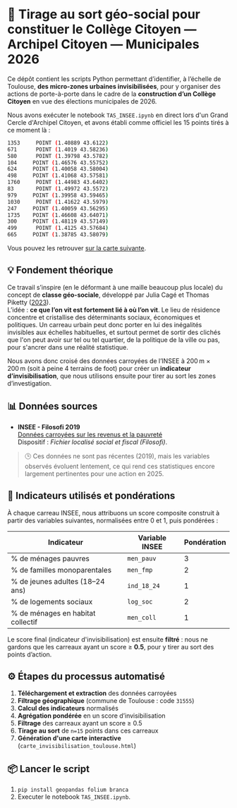 # 🎯 Tirage au sort géo-social pour constituer le Collège Citoyen — Archipel Citoyen — Municipales 2026

Ce dépôt contient les scripts Python permettant d’identifier, à l’échelle de Toulouse, **des micro-zones urbaines invisibilisées**, pour y organiser des actions de porte-à-porte dans le cadre de la **construction d’un Collège Citoyen** en vue des élections municipales de 2026.

Nous avons exécuter le notebook `TAS_INSEE.ipynb` en direct lors d'un Grand Cercle d'Archipel Citoyen, et avons établi comme officiel les 15 points tirés à ce moment là :

```bash
1353     POINT (1.40889 43.6122)
671      POINT (1.4019 43.58236)
580      POINT (1.39798 43.5782)
104     POINT (1.46576 43.55752)
624     POINT (1.40058 43.58004)
498     POINT (1.41068 43.57581)
1760     POINT (1.44983 43.6402)
83       POINT (1.49972 43.5572)
979     POINT (1.39958 43.59465)
1030     POINT (1.41622 43.5979)
247     POINT (1.40059 43.56295)
1735    POINT (1.46608 43.64071)
300     POINT (1.48119 43.57149)
499      POINT (1.4125 43.57684)
665     POINT (1.38785 43.58079)
```

Vous pouvez les retrouver [sur la carte suivante](https://archipelcitoyen.github.io/TAS_2026/carte_invisibilisation_toulouse.html).

## 💡 Fondement théorique

Ce travail s’inspire (en le déformant à une maille beaucoup plus locale) du concept de **classe géo-sociale**, développé par Julia Cagé et Thomas Piketty ([2023](https://www.unehistoireduconflitpolitique.fr/glossaire.html)).  
L’idée : **ce que l’on vit est fortement lié à où l’on vit**. Le lieu de résidence concentre et cristallise des déterminants sociaux, économiques et politiques. Un carreau urbain peut donc porter en lui des inégalités invisibles aux échelles habituelles, et surtout permet de sortir des clichés que l'on peut avoir sur tel ou tel quartier, de la politique de la ville ou pas, pour s'ancrer dans une réalité statistique.

Nous avons donc croisé des données carroyées de l’INSEE à 200 m × 200 m (soit à peine 4 terrains de foot) pour créer un **indicateur d’invisibilisation**, que nous utilisons ensuite pour tirer au sort les zones d’investigation.

## 📊 Données sources

- **INSEE - Filosofi 2019**  
  [Données carroyées sur les revenus et la pauvreté](https://www.insee.fr/fr/statistiques/7655475?sommaire=7655515)  
  Dispositif : *Fichier localisé social et fiscal (Filosofi)*.

> 🕒 Ces données ne sont pas récentes (2019), mais les variables observés évoluent lentement, ce qui rend ces statistiques encore largement pertinentes pour une action en 2025.

## 🧩 Indicateurs utilisés et pondérations

À chaque carreau INSEE, nous attribuons un score composite construit à partir des variables suivantes, normalisées entre 0 et 1, puis pondérées :

| Indicateur                                 | Variable INSEE | Pondération |
|--------------------------------------------|----------------|-------------|
| % de ménages pauvres                       | `men_pauv`     | 3           |
| % de familles monoparentales               | `men_fmp`      | 2           |
| % de jeunes adultes (18–24 ans)            | `ind_18_24`    | 1           |
| % de logements sociaux                     | `log_soc`      | 2           |
| % de ménages en habitat collectif          | `men_coll`     | 1           |

Le score final (indicateur d'invisibilisation) est ensuite **filtré** : nous ne gardons que les carreaux ayant un score ≥ **0.5**, pour y tirer au sort des points d’action.

## ⚙️ Étapes du processus automatisé

1. **Téléchargement et extraction** des données carroyées
2. **Filtrage géographique** (commune de Toulouse : code `31555`)
3. **Calcul des indicateurs** normalisés
4. **Agrégation pondérée** en un score d’invisibilisation
5. **Filtrage** des carreaux ayant un score ≥ 0.5
6. **Tirage au sort** de `n=15` points dans ces carreaux
7. **Génération d'une carte interactive** (`carte_invisibilisation_toulouse.html`)


## 📦 Lancer le script

1. `pip install geopandas folium branca`
2. Executer le notebook `TAS_INSEE.ipynb`.